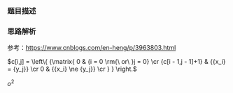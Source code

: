 ### 题目描述



### 思路解析

参考：https://www.cnblogs.com/en-heng/p/3963803.html

$c[i,j] = \left\{ {\matrix{
   0 & {i = 0 \rm{\ or\ }j = 0}  \cr 
   {c[i - 1,j - 1]+1} & {{x_i} = {y_j}}  \cr 
   0 & {{x_i} \ne {y_j}}  \cr 
} } \right.$ 


$o^2$ 
